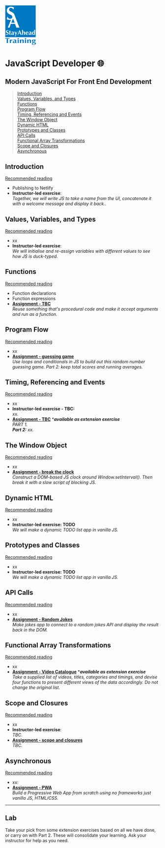 <img src="assets/stayahead-logo-lg.png" alt="StayAhead Training, London EC1A 9HF" width="100vw"/><br>
# JavaScript Developer :globe_with_meridians:
## Modern JavaScript For Front End Development

> [Introduction](#introduction)<br />
  [Values, Variables, and Types](#values-variables-and-types)<br />
  [Functions](#functions)<br />
  [Program Flow](#program-flow)<br />
  [Timing, Referencing and Events](#timing-referencing-and-events)<br />
  [The Window Object](#the-window-object)<br />
  [Dynamic HTML](#dynamic-html)<br />
  [Prototypes and Classes](#prototypes-and-classes)<br />
  [API Calls](#api-calls)<br />
  [Functional Array Transformations](#functional-array-transformations)<br />
  [Scope and Closures](#scope-and-closures)<br />
  [Asynchronous](#asynchronous)<br />


## Introduction
[Recommended reading](recommended-reading.md#introduction)

- Publishing to Netlify
- **Instructor-led exercise**:
<br>*Together, we will write JS to take a name from the UI, concatenate it with a welcome message and display it back.*.


## Values, Variables, and Types
[Recommended reading](recommended-reading.md#values-variables-and-types)
- xx
- **Instructor-led exercise**:
<br>*We will initialise and re-assign variables with different values to see how JS is duck-typed*.


## Functions
[Recommended reading](recommended-reading.md#functions)

- Function declarations
- Function expressions
- [**Assignment - TBC** ](#)
<br>*Reuse something that's procedural code and make it accept arguments and run as a function.*


## Program Flow
[Recommended reading](recommended-reading.md#program-flow)

- xx
- [**Assignment - guessing game** ](#)
<br>*Use loops and conditionals in JS to build out this random number guessing game. Part 2: keep total scores and running averages.*
  

## Timing, Referencing and Events
[Recommended reading](recommended-reading.md#timing-referencing-and-events)

- xx
- **Instructor-led exercise - TBC:**
<br>*xx.*
- [**Assignment - TBC**](assignments/css-selectors/README.md) ****available as extension exercise***
<br>*PART 1. <br>**Part 2:** xx.*


## The Window Object
[Recommended reading](recommended-reading.md#the-window-object)

- xx
- [**Assignment - break the clock**](#)
<br>*Construct a DOM-based JS clock around Window.setInterval(). Then break it with a slow script of blocking JS.*


## Dynamic HTML
[Recommended reading](recommended-reading.md#dynamic-html)

- xx
- **Instructor-led exercise: TODO**
<br>*We will make a dynamic TODO list app in vanilla JS.*


## Prototypes and Classes 
[Recommended reading](recommended-reading.md#prototypes-and-classes)

- xx
- **Instructor-led exercise: TODO**
<br>*We will make a dynamic TODO list app in vanilla JS.*


## API Calls
[Recommended reading](recommended-reading.md#api-calls)

- xx
- [**Assignment - Random Jokes**](#)
<br>*Make jokes app to connect to a random jokes API and display the result back in the DOM.*


## Functional Array Transformations
[Recommended reading](recommended-reading.md#functional-array-transformations)

- xx
- [**Assignment - Video Catalogue**](#) ****available as extension exercise***
<br>*Take a supplied list of videos, titles, categories and timings, and devise four functions to present different views of the data accordingly. Do not change the original list.*


## Scope and Closures
[Recommended reading](recommended-reading.md#scope-and-closures)

- xx
- **Instructor-led exercise**:
<br>*TBC*.
- [**Assignment - scope and closures**](#)
<br>*TBC.*


## Asynchronous 
[Recommended reading](recommended-reading.md#asynchronous)

- xx:
- [**Assignment - PWA**](#)
<br>*Build a Progressive Web App from scratch using no frameworks just vanilla JS, HTML/CSS.*


<hr>

## Lab

Take your pick from some extension exercises based on all we have done, or carry on with Part 2. These will consolidate your learning. Ask your instructor for help as you need.


